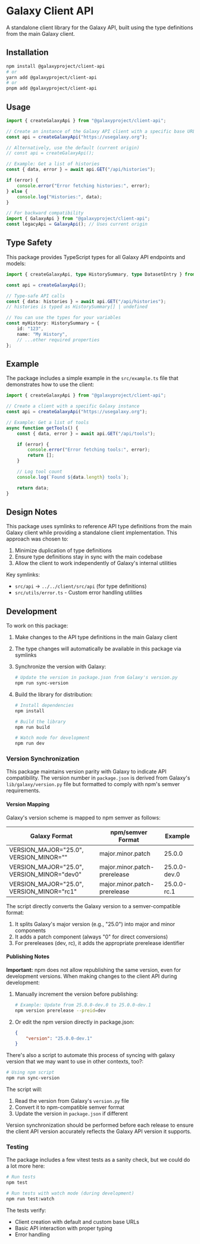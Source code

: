 # Galaxy Client API

A standalone client library for the Galaxy API, built using the type definitions from the main Galaxy client.

## Installation

```bash
npm install @galaxyproject/client-api
# or
yarn add @galaxyproject/client-api
# or
pnpm add @galaxyproject/client-api
```

## Usage

```typescript
import { createGalaxyApi } from "@galaxyproject/client-api";

// Create an instance of the Galaxy API client with a specific base URL
const api = createGalaxyApi("https://usegalaxy.org");

// Alternatively, use the default (current origin)
// const api = createGalaxyApi();

// Example: Get a list of histories
const { data, error } = await api.GET("/api/histories");

if (error) {
    console.error("Error fetching histories:", error);
} else {
    console.log("Histories:", data);
}

// For backward compatibility
import { GalaxyApi } from "@galaxyproject/client-api";
const legacyApi = GalaxyApi(); // Uses current origin
```

## Type Safety

This package provides TypeScript types for all Galaxy API endpoints and models:

```typescript
import { createGalaxyApi, type HistorySummary, type DatasetEntry } from "@galaxyproject/client-api";

const api = createGalaxyApi();

// Type-safe API calls
const { data: histories } = await api.GET("/api/histories");
// histories is typed as HistorySummary[] | undefined

// You can use the types for your variables
const myHistory: HistorySummary = {
    id: "123",
    name: "My History",
    // ...other required properties
};
```

## Example

The package includes a simple example in the `src/example.ts` file that demonstrates how to use the client:

```typescript
import { createGalaxyApi } from "@galaxyproject/client-api";

// Create a client with a specific Galaxy instance
const api = createGalaxyApi("https://usegalaxy.org");

// Example: Get a list of tools
async function getTools() {
    const { data, error } = await api.GET("/api/tools");

    if (error) {
        console.error("Error fetching tools:", error);
        return [];
    }

    // Log tool count
    console.log(`Found ${data.length} tools`);

    return data;
}
```

## Design Notes

This package uses symlinks to reference API type definitions from the main Galaxy client while providing a standalone client implementation. This approach was chosen to:

1. Minimize duplication of type definitions
2. Ensure type definitions stay in sync with the main codebase
3. Allow the client to work independently of Galaxy's internal utilities

Key symlinks:

- `src/api` → `../../client/src/api` (for type definitions)
- `src/utils/error.ts` - Custom error handling utilities

## Development

To work on this package:

1. Make changes to the API type definitions in the main Galaxy client
2. The type changes will automatically be available in this package via symlinks
3. Synchronize the version with Galaxy:

    ```bash
    # Update the version in package.json from Galaxy's version.py
    npm run sync-version
    ```

4. Build the library for distribution:

    ```bash
    # Install dependencies
    npm install

    # Build the library
    npm run build

    # Watch mode for development
    npm run dev
    ```

### Version Synchronization

This package maintains version parity with Galaxy to indicate API compatibility. The version number in `package.json` is derived from Galaxy's `lib/galaxy/version.py` file but formatted to comply with npm's semver requirements.

#### Version Mapping

Galaxy's version scheme is mapped to npm semver as follows:

| Galaxy Format                              | npm/semver Format            | Example      |
| ------------------------------------------ | ---------------------------- | ------------ |
| VERSION_MAJOR="25.0", VERSION_MINOR=""     | major.minor.patch            | 25.0.0       |
| VERSION_MAJOR="25.0", VERSION_MINOR="dev0" | major.minor.patch-prerelease | 25.0.0-dev.0 |
| VERSION_MAJOR="25.0", VERSION_MINOR="rc1"  | major.minor.patch-prerelease | 25.0.0-rc.1  |

The script directly converts the Galaxy version to a semver-compatible format:

1. It splits Galaxy's major version (e.g., "25.0") into major and minor components
2. It adds a patch component (always "0" for direct conversions)
3. For prereleases (dev, rc), it adds the appropriate prerelease identifier

#### Publishing Notes

**Important:** npm does not allow republishing the same version, even for development versions. When making changes to the client API during development:

1. Manually increment the version before publishing:

    ```bash
    # Example: Update from 25.0.0-dev.0 to 25.0.0-dev.1
    npm version prerelease --preid=dev
    ```

2. Or edit the npm version directly in package.json:
    ```json
    {
        "version": "25.0.0-dev.1"
    }
    ```

There's also a script to automate this process of syncing with galaxy version that we may want to use in other contexts, too?:

```bash
# Using npm script
npm run sync-version
```

The script will:

1. Read the version from Galaxy's `version.py` file
2. Convert it to npm-compatible semver format
3. Update the version in `package.json` if different

Version synchronization should be performed before each release to ensure the client API version accurately reflects the Galaxy API version it supports.

### Testing

The package includes a few vitest tests as a sanity check, but we could do a lot more here:

```bash
# Run tests
npm test

# Run tests with watch mode (during development)
npm run test:watch
```

The tests verify:

- Client creation with default and custom base URLs
- Basic API interaction with proper typing
- Error handling
